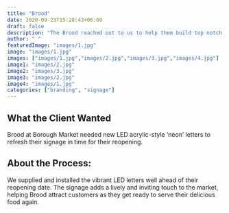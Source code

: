 ```yaml
---
title: "Brood"
date: 2020-09-23T15:28:43+06:00
draft: false
description: "The Brood reached out to us to help them build top notch sign boards for their business"
author: " "
featuredImage: "images/1.jpg"
image: "images/1.jpg"
images: ["images/1.jpg","images/2.jpg","images/3.jpg","images/4.jpg"]
image1: "images/2.jpg"
image2: "images/3.jpg"
image3: "images/2.jpg"
image4: "images/1.jpg"
categories: ["branding", "signage"]
---
```


## What the Client Wanted
 Brood at Borough Market needed new LED acrylic-style ‘neon’ letters to refresh their signage in time for their reopening.


## About the Process:
We supplied and installed the vibrant LED letters well ahead of their reopening date. The signage adds a lively and inviting touch to the market, helping Brood attract customers as they get ready to serve their delicious food again.
